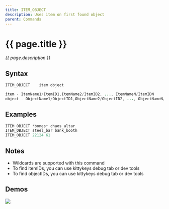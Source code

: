 ```yaml
---
title: ITEM_OBJECT
description: Uses item on first found object
parent: Commands
---
```


# {{ page.title }}

_{{ page.description }}_

## Syntax

```java
ITEM_OBJECT    item object 

item - ItemName1/ItemID1,ItemName2/ItemID2, ..., ItemNameN/ItemIDN
object - ObjectName1/ObjectID1,ObjectName2/ObjectID2, ..., ObjectNameN/ObjectIDN

```

## Examples

```java
ITEM_OBJECT *bones* chaos_altar
ITEM_OBJECT steel_bar bank_booth
ITEM_OBJECT 22124 61
```

## Notes

- Wildcards are supported with this command
- To find itemIDs, you can use kittykeys debug tab or dev tools
- To find objectIDs, you can use kittykeys debug tab or dev tools

## Demos

![](https://i.imgur.com/P0qtuqB.gif)

